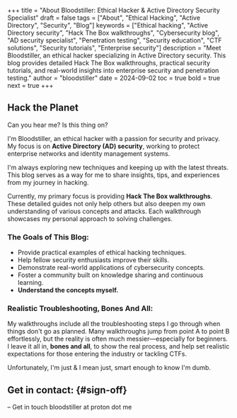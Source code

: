 +++
title = "About Bloodstiller: Ethical Hacker & Active Directory Security Specialist"
draft = false
tags = ["About", "Ethical Hacking", "Active Directory", "Security", "Blog"]
keywords = ["Ethical hacking", "Active Directory security", "Hack The Box walkthroughs", "Cybersecurity blog", "AD security specialist", "Penetration testing", "Security education", "CTF solutions", "Security tutorials", "Enterprise security"]
description = "Meet Bloodstiller, an ethical hacker specializing in Active Directory security. This blog provides detailed Hack The Box walkthroughs, practical security tutorials, and real-world insights into enterprise security and penetration testing."
author = "bloodstiller"
date = 2024-09-02
toc = true
bold = true
next = true
+++

## Hack the Planet


Can you hear me? Is this thing on?

I'm Bloodstiller, an ethical hacker with a passion for security and privacy. My focus is on **Active Directory (AD) security**, working to protect enterprise networks and identity management systems.

I'm always exploring new techniques and keeping up with the latest threats. This blog serves as a way for me to share insights, tips, and experiences from my journey in hacking.

Currently, my primary focus is providing **Hack The Box walkthroughs**. These detailed guides not only help others but also deepen my own understanding of various concepts and attacks. Each walkthrough showcases my personal approach to solving challenges.

### The Goals of This Blog:
- Provide practical examples of ethical hacking techniques.
- Help fellow security enthusiasts improve their skills.
- Demonstrate real-world applications of cybersecurity concepts.
- Foster a community built on knowledge sharing and continuous learning.
- **Understand the concepts myself.**

### Realistic Troubleshooting, Bones And All:
My walkthroughs include all the troubleshooting steps I go through when things don't go as planned. Many walkthroughs jump from point A to point B effortlessly, but the reality is often much messier—especially for beginners. I leave it all in, **bones and all**, to show the real process, and help set realistic expectations for those entering the industry or tackling CTFs.

Unfortunately, I'm just & I mean just, smart enough to know I'm dumb.

## Get in contact: {#sign-off}

&#x2013; Get in touch bloodstiller at proton dot me
